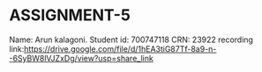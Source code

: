 # ASSIGNMENT-5
Name: Arun kalagoni. 
Student id: 700747118
CRN: 23922
recording link:https://drive.google.com/file/d/1hEA3tiG87Tf-8a9-n--6SyBW8lVJZxDg/view?usp=share_link
